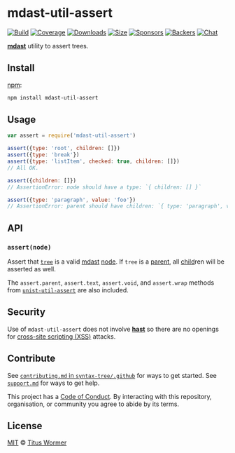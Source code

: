 # mdast-util-assert

[![Build][build-badge]][build]
[![Coverage][coverage-badge]][coverage]
[![Downloads][downloads-badge]][downloads]
[![Size][size-badge]][size]
[![Sponsors][sponsors-badge]][collective]
[![Backers][backers-badge]][collective]
[![Chat][chat-badge]][chat]

[**mdast**][mdast] utility to assert trees.

## Install

[npm][]:

```sh
npm install mdast-util-assert
```

## Usage

```js
var assert = require('mdast-util-assert')

assert({type: 'root', children: []})
assert({type: 'break'})
assert({type: 'listItem', checked: true, children: []})
// All OK.

assert({children: []})
// AssertionError: node should have a type: `{ children: [] }`

assert({type: 'paragraph', value: 'foo'})
// AssertionError: parent should have children: `{ type: 'paragraph', value: 'foo' }`
```

## API

### `assert(node)`

Assert that [`tree`][tree] is a valid [mdast][] [node][].
If `tree` is a [parent][], all [child][]ren will be asserted as well.

The `assert.parent`, `assert.text`, `assert.void`, and `assert.wrap`
methods from [`unist-util-assert`][unist-util-assert] are also included.

## Security

Use of `mdast-util-assert` does not involve [**hast**][hast] so there are no
openings for [cross-site scripting (XSS)][xss] attacks.

## Contribute

See [`contributing.md` in `syntax-tree/.github`][contributing] for ways to get
started.
See [`support.md`][support] for ways to get help.

This project has a [Code of Conduct][coc].
By interacting with this repository, organisation, or community you agree to
abide by its terms.

## License

[MIT][license] © [Titus Wormer][author]

<!-- Definitions -->

[build-badge]: https://img.shields.io/travis/syntax-tree/mdast-util-assert.svg

[build]: https://travis-ci.org/syntax-tree/mdast-util-assert

[coverage-badge]: https://img.shields.io/codecov/c/github/syntax-tree/mdast-util-assert.svg

[coverage]: https://codecov.io/github/syntax-tree/mdast-util-assert

[downloads-badge]: https://img.shields.io/npm/dm/mdast-util-assert.svg

[downloads]: https://www.npmjs.com/package/mdast-util-assert

[size-badge]: https://img.shields.io/bundlephobia/minzip/mdast-util-assert.svg

[size]: https://bundlephobia.com/result?p=mdast-util-assert

[sponsors-badge]: https://opencollective.com/unified/sponsors/badge.svg

[backers-badge]: https://opencollective.com/unified/backers/badge.svg

[collective]: https://opencollective.com/unified

[chat-badge]: https://img.shields.io/badge/join%20the%20community-on%20spectrum-7b16ff.svg

[chat]: https://spectrum.chat/unified/syntax-tree

[npm]: https://docs.npmjs.com/cli/install

[license]: license

[author]: https://wooorm.com

[contributing]: https://github.com/syntax-tree/.github/blob/master/contributing.md

[support]: https://github.com/syntax-tree/.github/blob/master/support.md

[coc]: https://github.com/syntax-tree/.github/blob/master/code-of-conduct.md

[mdast]: https://github.com/syntax-tree/mdast

[unist-util-assert]: https://github.com/syntax-tree/unist-util-assert

[tree]: https://github.com/syntax-tree/unist#tree

[child]: https://github.com/syntax-tree/unist#child

[node]: https://github.com/syntax-tree/mdast#nodes

[parent]: https://github.com/syntax-tree/mdast#parent

[xss]: https://en.wikipedia.org/wiki/Cross-site_scripting

[hast]: https://github.com/syntax-tree/hast
